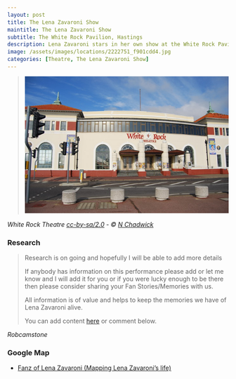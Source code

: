 ```yaml
---
layout: post
title: The Lena Zavaroni Show
maintitle: The Lena Zavaroni Show
subtitle: The White Rock Pavilion, Hastings
description: Lena Zavaroni stars in her own show at the White Rock Pavilion, Hastings.
image: /assets/images/locations/2222751_f901cdd4.jpg
categories: [Theatre, The Lena Zavaroni Show]
---
```


> [![](/assets/images/locations/2222751_f901cdd4.jpg)](https://www.geograph.org.uk/photo/2222751)

<cite>White Rock Theatre [cc-by-sa/2.0](http://creativecommons.org/licenses/by-sa/2.0/) - © [N Chadwick](https://www.geograph.org.uk/profile/3101)</cite>

### Research
> Research is on going and hopefully I will be able to add more details
>
> If anybody has information on this performance please add or let me know and I will add it for you or if you were lucky enough to be there then please consider sharing your Fan Stories/Memories with us.
>
> All information is of value and helps to keep the memories we have of Lena Zavaroni alive.
>
> You can add content [here](https://github.com/FanzOfLenaZavaroni/fanzoflenazavaroni.github.io) or comment below.

<cite>Robcamstone</cite>

### Google Map
* [Fanz of Lena Zavaroni (Mapping Lena Zavaroni’s life)](https://www.google.com/maps/d/u/0/viewer?mid=1D1D0ERV_FQMNb9XZzJ-J3yUlK8aI4vhI&ll=50.8536107%2C0.5723350000000664&z=19)

